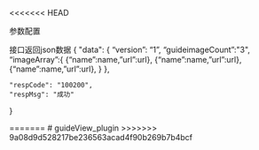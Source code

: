 <<<<<<< HEAD
<?xml version="1.0" encoding="utf-8"?>
<DevInfor>

参数配置
<!-- 默认 引导页 的个数    -->
<preference name="guideImageCount"       value="3" />

<!--   默认引导页图片      -->
<resource-file src="src/ios/GuideImage/a-guide-480h.png" />
<resource-file src="src/ios/GuideImage/b-guide-480h.png" />
<resource-file src="src/ios/GuideImage/c-guide-480h.png" />

<resource-file src="src/ios/GuideImage/a-guide-568h.png" />
<resource-file src="src/ios/GuideImage/b-guide-568h.png" />
<resource-file src="src/ios/GuideImage/c-guide-568h.png" />

<resource-file src="src/ios/GuideImage/a-guide-667h.png" />
<resource-file src="src/ios/GuideImage/b-guide-667h.png" />
<resource-file src="src/ios/GuideImage/c-guide-667h.png" />

<resource-file src="src/ios/GuideImage/a-guide-736h.png" />
<resource-file src="src/ios/GuideImage/b-guide-736h.png" />
<resource-file src="src/ios/GuideImage/c-guide-736h.png" />



<!--   动态获取的 josn   -->
<preference name="guideInfoUrl"       value="http://wwww.yunbaopu.com/guideIofo" />


接口返回json数据
{
    "data": {
        “version”: “1”,
        “guideimageCount”:"3",
        “imageArray”:{
            {“name”:name,”url”:url},
            {“name”:name,”url”:url},
            {“name”:name,”url”:url},
        }
    },

    "respCode": "100200",
    "respMsg": "成功"
}

</DevInfo>
=======
# guideView_plugin
>>>>>>> 9a08d9d528217be236563acad4f90b269b7b4bcf
